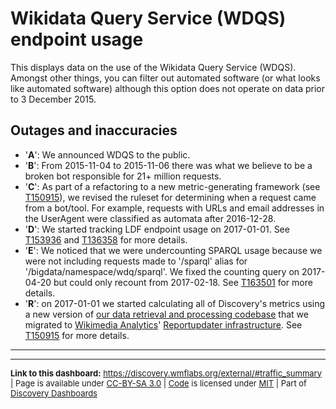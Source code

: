 Wikidata Query Service (WDQS) endpoint usage
=======

This displays data on the use of the Wikidata Query Service (WDQS). Amongst other things, you can filter out automated software (or what looks like automated software) although this option does not operate on data prior to 3 December 2015.

Outages and inaccuracies
------

* '__A__': We announced WDQS to the public.
* '__B__': From 2015-11-04 to 2015-11-06 there was what we believe to be a broken bot responsible for 21+ million requests.
* '__C__': As part of a refactoring to a new metric-generating framework (see [T150915](https://phabricator.wikimedia.org/T150915)), we revised the ruleset for determining when a request came from a bot/tool. For example, requests with URLs and email addresses in the UserAgent were classified as automata after 2016-12-28.
* '__D__': We started tracking LDF endpoint usage on 2017-01-01. See [T153936](https://phabricator.wikimedia.org/T153936) and [T136358](https://phabricator.wikimedia.org/T136358) for more details.
* '__E__': We noticed that we were undercounting SPARQL usage because we were not including requests made to '/sparql' alias for '/bigdata/namespace/wdq/sparql'. We fixed the counting query on 2017-04-20 but could only recount from 2017-02-18. See [T163501](https://phabricator.wikimedia.org/T163501) for more details.
* '__R__': on 2017-01-01 we started calculating all of Discovery's metrics using a new version of [our data retrieval and processing codebase](https://phabricator.wikimedia.org/diffusion/WDGO/) that we migrated to [Wikimedia Analytics](https://www.mediawiki.org/wiki/Analytics)' [Reportupdater infrastructure](https://wikitech.wikimedia.org/wiki/Analytics/Reportupdater). See [T150915](https://phabricator.wikimedia.org/T150915) for more details.

--------
<hr style="border-color: gray;">
<p style="font-size: small;">
  <strong>Link to this dashboard:</strong> <a href="https://discovery.wmflabs.org/external/#traffic_summary">https://discovery.wmflabs.org/external/#traffic_summary</a>
  | Page is available under <a href="https://creativecommons.org/licenses/by-sa/3.0/" title="Creative Commons Attribution-ShareAlike License">CC-BY-SA 3.0</a>
  | <a href="https://gerrit.wikimedia.org/g/wikimedia/discovery/wonderbolt" title="External Traffic Dashboard source code repository">Code</a> is licensed under <a href="https://gerrit.wikimedia.org/r/plugins/gitiles/wikimedia/discovery/wonderbolt/+/refs/heads/master/LICENSE.md" title="MIT License">MIT</a>
  | Part of <a href="https://discovery.wmflabs.org/">Discovery Dashboards</a>
</p>
